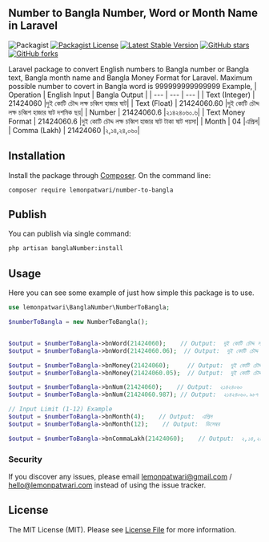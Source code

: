 ## Number to Bangla Number, Word or Month Name in Laravel

![Packagist](https://img.shields.io/packagist/dt/lemonpatwari/number-to-bangla)
[![Packagist License](https://poser.pugx.org/lemonpatwari/number-to-bangla/license.png)](http://choosealicense.com/licenses/mit/)
[![Latest Stable Version](https://poser.pugx.org/lemonpatwari/number-to-bangla/version.png)](https://packagist.org/packages/lemonpatwari/number-to-bangla)
[![GitHub stars](https://img.shields.io/github/stars/lemonpatwari/number-to-bangla)](https://github.com/lemonpatwari/number-to-bangla/stargazers)
[![GitHub forks](https://img.shields.io/github/forks/lemonpatwari/number-to-bangla)](https://github.com/lemonpatwari/number-to-bangla/network)

Laravel package to convert English numbers to Bangla number or Bangla text, Bangla month name and Bangla Money Format for Laravel. Maximum possible number to covert in Bangla word is 999999999999999
Example,
| Operation | English Input | Bangla Output |
| --- | --- | --- |
| Text (Integer) | 21424060 |দুই কোটি চৌদ্দ লক্ষ চব্বিশ হাজার ষাট|
| Text (Float) | 21424060.60 |দুই কোটি চৌদ্দ লক্ষ চব্বিশ হাজার ষাট দশমিক ছয়|
| Number | 21424060.6 |২১৪২৪০৬০.৬|
| Text Money Format | 21424060.6 |দুই কোটি চৌদ্দ লক্ষ চব্বিশ হাজার ষাট টাকা ষাট পয়সা|
| Month | 04 |এপ্রিল|
| Comma (Lakh) | 21424060 |২,১৪,২৪,০৬০|


## Installation

Install the package through [Composer](http://getcomposer.org).
On the command line:

```
composer require lemonpatwari/number-to-bangla

```
## Publish 

You can publish via single command:


```bash
php artisan banglaNumber:install
```

## Usage
Here you can see some example of just how simple this package is to use.

```php
use lemonpatwari\BanglaNumber\NumberToBangla;

$numberToBangla = new NumberToBangla();


$output = $numberToBangla->bnWord(21424060);    // Output:  দুই কোটি চৌদ্দ লক্ষ চব্বিশ হাজার ষাট
$output = $numberToBangla->bnWord(21424060.06);  // Output:  দুই কোটি চৌদ্দ লক্ষ চব্বিশ হাজার ষাট দশমিক শূন্য ছয়

$output = $numberToBangla->bnMoney(21424060);     // Output:  দুই কোটি চৌদ্দ লক্ষ চব্বিশ হাজার ষাট টাকা
$output = $numberToBangla->bnMoney(21424060.05);  // Output:  দুই কোটি চৌদ্দ লক্ষ চব্বিশ হাজার ষাট টাকা ছয় পয়সা

$output = $numberToBangla->bnNum(21424060);    // Output:  ২১৪২৪০৬০
$output = $numberToBangla->bnNum(21424060.987); // Output:  ২১৪২৪০৬০.৯৮৭

// Input Limit (1-12) Example
$output = $numberToBangla->bnMonth(4);    // Output:  এপ্রিল 
$output = $numberToBangla->bnMonth(12);    // Output:  ডিসেম্বর

$output = $numberToBangla->bnCommaLakh(21424060);    // Output:  ২,১৪,২৪,০৬০


```

### Security

If you discover any issues, please email lemonpatwari@gmail.com
/ hello@lemonpatwari.com instead of using the issue tracker.

## License

The MIT License (MIT). Please see [License File](LICENSE.md) for more information.

